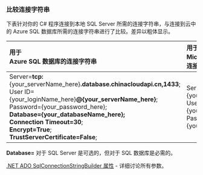 
<!--
includes/sql-database-include-connection-string-30-compare.md

Latest Freshness check:  2015-09-03 , GeneMi.

## Connection string
-->


### 比较连接字符串


下表针对你的 C# 程序连接到本地 SQL Server 所需的连接字符串，与连接到云中的 Azure SQL 数据库所需的连接字符串进行了比较。差异以粗体显示。


| 用于 <br/>Azure SQL 数据库的连接字符串 | 用于 <br/>Microsoft SQL Server 的连接字符串 |
| :-- | :-- |
| Server=**tcp:**{your\_serverName_here}**.database.chinacloudapi.cn,1433**;<br/>User ID={your\_loginName_here}**@{your\_serverName\_here}**;<br/>Password={your\_password_here};<br/>**Database={your\_databaseName\_here};**<br/>**Connection Timeout=30**;<br/>**Encrypt=True**;<br/>**TrustServerCertificate=False**; | Server={your\_serverName\_here};<br/>User ID={your\_loginName\_here};<br/>Password={your\_password_here}; |


**Database=** 对于 SQL Server 是可选的，但对于 SQL 数据库是必需的。


[.NET ADO SqlConnectionStringBuilder 属性](https://msdn.microsoft.com/zh-cn/library/system.data.sqlclient.sqlconnectionstringbuilder_properties.aspx) - 详细讨论所有参数。


<!--
These three includes/ files are a sequenced set, but you can pick and choose:

includes/sql-database-include-connection-string-20-portalshots.md
includes/sql-database-include-connection-string-30-compare.md
includes/sql-database-include-connection-string-40-config.md
-->

<!---HONumber=79-->